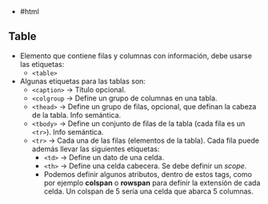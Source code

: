 - #html 

## Table
- Elemento que contiene filas y columnas con información, debe usarse las etiquetas:
	- `<table>`
- Algunas etiquetas para las tablas son:
	- `<caption>` -> Título opcional.
	- `<colgroup` -> Define un grupo de columnas en una tabla.
	- `<thead>` -> Define un grupo de filas, opcional, que definan la cabeza de la tabla. Info semántica.
	- `<tbody>` -> Define un conjunto de filas de la tabla (cada fila es un `<tr>`). Info semántica.
	- `<tr>` -> Cada una de las filas (elementos de la tabla). Cada fila puede además llevar las siguientes etiquetas:
		- `<td>` -> Define un dato de una celda.
		- `<th>` -> Define una celda cabecera. Se debe definir un *scope*.
		- Podemos definir algunos atributos, dentro de estos tags, como por ejemplo **colspan** o **rowspan** para definir la extensión de cada celda. Un colspan de 5 sería una celda que abarca 5 columnas.